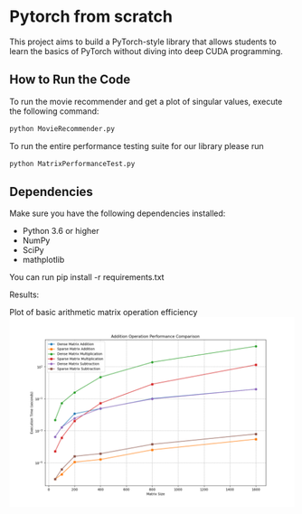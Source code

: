 # Pytorch from scratch

This project aims to build a PyTorch-style library that allows students to learn the basics of PyTorch without diving into deep CUDA programming.

## How to Run the Code

To run the movie recommender and get a plot of singular values, execute the following command:

```bash
python MovieRecommender.py
```

To run the entire performance testing suite for our library please run 

```bash
python MatrixPerformanceTest.py
```

## Dependencies

Make sure you have the following dependencies installed:

- Python 3.6 or higher
- NumPy
- SciPy
- mathplotlib

You can run pip install -r requirements.txt

Results:

Plot of basic arithmetic matrix operation efficiency
![basic arithmetic operations](plots_final/addition_operation_performance_comparison.png)




